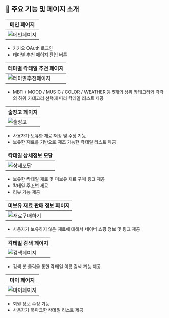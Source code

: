 ## 📌 주요 기능 및 페이지 소개
|메인 페이지|
|------|
|![메인페이지](https://user-images.githubusercontent.com/75300807/146769873-cfbc20f4-d30e-42d5-a350-f3b7f2cd3c50.gif)  
+ 카카오 OAuth 로그인  
+ 테마별 추천 페이지 진입 버튼

|테마별 칵테일 추천 페이지|
|------|
|![테마별추천페이지](https://user-images.githubusercontent.com/75300807/146770376-63d3c9f7-98e7-4015-8e76-2e9c76748ce1.gif)
+ MBTI / MOOD / MUSIC / COLOR / WEATHER 등 5개의 상위 카테고리와 각각의 하위 카테고리 선택에 따라 칵테일 리스트 제공

|술장고 페이지|
|------|
|![술장고](https://user-images.githubusercontent.com/75300807/146771030-fee9f718-7cb9-40b1-9d7d-0a123e9361fb.gif)
+ 사용자가 보유한 재료 저장 및 수정 기능
+ 보유한 재료를 기반으로 제조 가능한 칵테일 리스트 제공

|칵테일 상세정보 모달|
|------|
|![상세모달](https://user-images.githubusercontent.com/75300807/146771224-5e0cdb85-a56d-48e0-a878-184a2d0d721b.gif)
+ 보유한 칵테일 재료 및 미보유 재료 구매 링크 제공
+ 칵테일 주조법 제공
+ 리뷰 기능 제공

|미보유 재료 판매 정보 페이지|
|------|
|![재료구매하기](https://user-images.githubusercontent.com/75300807/146771721-188d54c3-ed87-4eab-bb46-3f7d4080fb81.gif)
+ 사용자가 보유하지 않은 재료에 대해서 네이버 쇼핑 정보 및 링크 제공

|칵테일 검색 페이지|
|------|
|![검색페이지](https://user-images.githubusercontent.com/75300807/146771578-08425292-712d-409e-abba-1424f95b3e37.gif)
+ 검색 봇 클릭을 통한 칵테일 이름 검색 기능 제공

|마이 페이지|
|------|
|![마이페이지](https://user-images.githubusercontent.com/75300807/146771890-fc630683-7f24-4748-a19a-ab0bcf751af2.gif)
+ 회원 정보 수정 기능
+ 사용자가 북마크한 칵테일 리스트 제공
